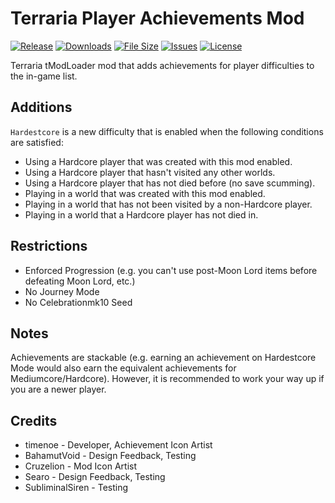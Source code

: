 # Terraria Player Achievements Mod

[![Release](https://img.shields.io/github/v/release/timenoe/Terraria-PlayerAchievements?style=flat-square)](https://github.com/timenoe/Terraria-PlayerAchievements/releases/latest)
[![Downloads](https://img.shields.io/steam/downloads/3427404665?style=flat-square)](https://steamcommunity.com/sharedfiles/filedetails/?id=3427404665)
[![File Size](https://img.shields.io/steam/size/3427404665?style=flat-square)](https://steamcommunity.com/sharedfiles/filedetails/?id=3427404665)
[![Issues](https://img.shields.io/github/issues/timenoe/Terraria-PlayerAchievements?style=flat-square)](https://github.com/timenoe/Terraria-PlayerAchievements/issues)
[![License](https://img.shields.io/github/license/timenoe/Terraria-PlayerAchievements?style=flat-square)](https://github.com/timenoe/Terraria-PlayerAchievements/blob/master/LICENSE.md)

Terraria tModLoader mod that adds achievements for player difficulties to the in-game list.

## Additions
`Hardestcore` is a new difficulty that is enabled when the following conditions are satisfied:
- Using a Hardcore player that was created with this mod enabled.
- Using a Hardcore player that hasn't visited any other worlds.
- Using a Hardcore player that has not died before (no save scumming).
- Playing in a world that was created with this mod enabled.
- Playing in a world that has not been visited by a non-Hardcore player.
- Playing in a world that a Hardcore player has not died in.

## Restrictions
- Enforced Progression (e.g. you can't use post-Moon Lord items before defeating Moon Lord, etc.)
- No Journey Mode
- No Celebrationmk10 Seed

## Notes
Achievements are stackable (e.g. earning an achievement on Hardestcore Mode would also earn the equivalent achievements for Mediumcore/Hardcore). However, it is recommended to work your way up if you are a newer player.

## Credits
- timenoe - Developer, Achievement Icon Artist
- BahamutVoid - Design Feedback, Testing
- Cruzelion - Mod Icon Artist
- Searo - Design Feedback, Testing
- SubliminalSiren - Testing
